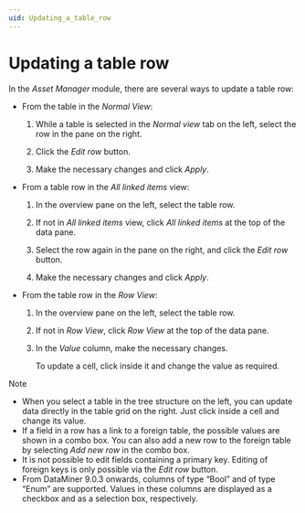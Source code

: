 ```yaml
---
uid: Updating_a_table_row
---
```


# Updating a table row

In the *Asset Manager* module, there are several ways to update a table row:

- From the table in the *Normal View*:

    1. While a table is selected in the *Normal view* tab on the left, select the row in the pane on the right.

    2. Click the *Edit row* button.

    3. Make the necessary changes and click *Apply*.

- From a table row in the *All linked items* view:

    1. In the overview pane on the left, select the table row.

    2. If not in *All linked items* view, click *All linked items* at the top of the data pane.

    3. Select the row again in the pane on the right, and click the *Edit row* button.

    4. Make the necessary changes and click *Apply*.

- From the table row in the *Row View*:

    1. In the overview pane on the left, select the table row.

    2. If not in *Row View*, click *Row View* at the top of the data pane.

    3. In the *Value* column, make the necessary changes.

        To update a cell, click inside it and change the value as required.

> [!NOTE]
> - When you select a table in the tree structure on the left, you can update data directly in the table grid on the right. Just click inside a cell and change its value.
> - If a field in a row has a link to a foreign table, the possible values are shown in a combo box. You can also add a new row to the foreign table by selecting *Add new row* in the combo box.
> - It is not possible to edit fields containing a primary key. Editing of foreign keys is only possible via the *Edit row* button.
> - From DataMiner 9.0.3 onwards, columns of type “Bool” and of type “Enum” are supported. Values in these columns are displayed as a checkbox and as a selection box, respectively.
>
